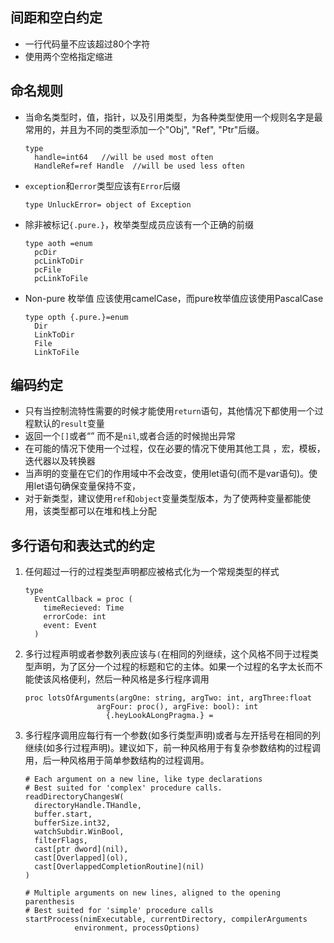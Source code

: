 ## 间距和空白约定

- 一行代码量不应该超过80个字符
- 使用两个空格指定缩进

## 命名规则

- 当命名类型时，值，指针，以及引用类型，为各种类型使用一个规则名字是最常用的，并且为不同的类型添加一个"Obj", "Ref", "Ptr"后缀。

  ```
  type 
  	handle=int64   //will be used most often
  	HandleRef=ref Handle  //will be used less often
  ```

- `exception`和`error`类型应该有`Error`后缀

  ```
  type UnluckError= object of Exception
  ```

- 除非被标记`{.pure.}`，枚举类型成员应该有一个正确的前缀

  ```
  type aoth =enum
  	pcDir
  	pcLinkToDir
  	pcFile
  	pcLinkToFile
  ```

- Non-pure 枚举值 应该使用camelCase，而pure枚举值应该使用PascalCase

  ```
  type opth {.pure.}=enum
  	Dir
  	LinkToDir
  	File
  	LinkToFile
  ```

## 编码约定

- 只有当控制流特性需要的时候才能使用`return`语句，其他情况下都使用一个过程默认的`result`变量
- 返回一个`[]`或者“”  而不是`nil`,或者合适的时候抛出异常
- 在可能的情况下使用一个过程，仅在必要的情况下使用其他工具 ，宏，模板，迭代器以及转换器
- 当声明的变量在它们的作用域中不会改变，使用let语句(而不是var语句)。使用let语句确保变量保持不变，
- 对于新类型，建议使用`ref`和`object`变量类型版本，为了使两种变量都能使用，该类型都可以在堆和栈上分配

## 多行语句和表达式的约定

1. 任何超过一行的过程类型声明都应被格式化为一个常规类型的样式

   ```
   type
     EventCallback = proc (
       timeRecieved: Time
       errorCode: int
       event: Event
     )
   ```

   

2. 多行过程声明或者参数列表应该与`(`在相同的列继续，这个风格不同于过程类型声明，为了区分一个过程的标题和它的主体。如果一个过程的名字太长而不能使该风格便利，然后一种风格是多行程序调用

   ```
   proc lotsOfArguments(argOne: string, argTwo: int, argThree:float
                   argFour: proc(), argFive: bool): int
                     {.heyLookALongPragma.} =
   ```

3. 多行程序调用应每行有一个参数(如多行类型声明)或者与左开括号在相同的列继续(如多行过程声明)。建议如下，前一种风格用于有复杂参数结构的过程调用，后一种风格用于简单参数结构的过程调用。

   ```
   # Each argument on a new line, like type declarations
   # Best suited for 'complex' procedure calls.
   readDirectoryChangesW(
     directoryHandle.THandle,
     buffer.start,
     bufferSize.int32,
     watchSubdir.WinBool,
     filterFlags,
     cast[ptr dword](nil),
     cast[Overlapped](ol),
     cast[OverlappedCompletionRoutine](nil)
   )
   
   # Multiple arguments on new lines, aligned to the opening parenthesis
   # Best suited for 'simple' procedure calls
   startProcess(nimExecutable, currentDirectory, compilerArguments
              environment, processOptions)
   ```











